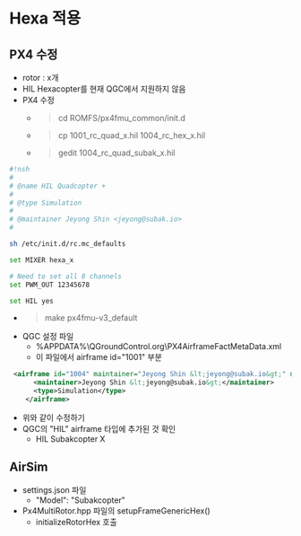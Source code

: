 # Hexa 적용

## PX4 수정
 * rotor : x개
 * HIL Hexacopter를 현재 QGC에서 지원하지 않음
 * PX4 수정
   * > cd ROMFS/px4fmu_common/init.d
   * > cp 1001_rc_quad_x.hil 1004_rc_hex_x.hil
   * > gedit 1004_rc_quad_subak_x.hil
```bash
#!nsh
#
# @name HIL Quadcopter +
#
# @type Simulation
#
# @maintainer Jeyong Shin <jeyong@subak.io>
#

sh /etc/init.d/rc.mc_defaults

set MIXER hexa_x

# Need to set all 8 channels
set PWM_OUT 12345678

set HIL yes
```

 * > make px4fmu-v3_default
 * QGC 설정 파일
   * %APPDATA%\QGroundControl.org\PX4AirframeFactMetaData.xml
   * 이 파일에서 airframe id="1001" 부분
```xml
 <airframe id="1004" maintainer="Jeyong Shin &lt;jeyong@subak.io&gt;" name="HIL Subakcopter X">
      <maintainer>Jeyong Shin &lt;jeyong@subak.io&gt;</maintainer>
      <type>Simulation</type>
    </airframe>
```
   * 위와 같이 수정하기
   * QGC의 "HIL" airframe 타입에 추가된 것 확인 
     * HIL Subakcopter X 
## AirSim
 * settings.json 파일 
   * "Model": "Subakcopter"
 * Px4MultiRotor.hpp 파일의 setupFrameGenericHex()
   * initializeRotorHex 호출
